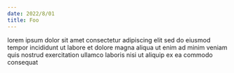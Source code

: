 ```yaml
---
date: 2022/8/01
title: Foo
---
```


lorem ipsum dolor sit amet consectetur adipiscing elit sed do eiusmod tempor incididunt ut labore et dolore magna aliqua
ut enim ad minim veniam quis nostrud exercitation ullamco laboris nisi ut aliquip ex ea commodo consequat
